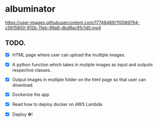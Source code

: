 # albuminator

https://user-images.githubusercontent.com/17748489/110589794-c5615800-812b-11eb-99a8-dbd9ac91c1d0.mp4





## TODO.

- [x]  HTML page where user can upload the multiple images. 
- [x] A python function which takes in mutiple images as input and outputs respective classes.
- [x] Output images in mutliple folder on the html page so that user can download.
- [x] Dockerize the app
- [x] Read how to deploy docker on AWS Lambda
- [x] Deploy ⚽️!

